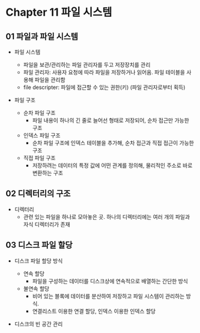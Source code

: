 # Chapter 11 파일 시스템

## 01 파일과 파일 시스템

* 파일 시스템
  - 파일을 보관/관리하는 파일 관리자를 두고 저장장치를 관리
  - 파일 관리자: 사용자 요청에 따라 파일을 저장하거나 읽어옴. 파일 테이블을 사용해 파일을 관리함
  - file descripter: 파일에 접근할 수 있는 권한(키) (파일 관리자로부터 획득)


* 파일 구조
  - 순차 파일 구조
    - 파일 내용이 하나의 긴 줄로 늘어선 형태로 저장되어, 순차 접근만 가능한 구조
  - 인덱스 파일 구조
    - 순차 파일 구조에 인덱스 테이블을 추가해, 순차 접근과 직접 접근이 가능한 구조
  - 직접 파일 구조
    - 저장하려는 데이터의 특정 값에 어떤 관계를 정의해, 물리적인 주소로 바로 변환하는 구조


## 02 디렉터리의 구조

* 디렉터리
  - 관련 있는 파일을 하나로 모아놓은 곳. 하나의 디렉터리에는 여러 개의 파일과 자식 디렉터리가 존재


## 03 디스크 파일 할당

* 디스크 파일 할당 방식
  - 연속 할당
    - 파일을 구성하는 데이터를 디스크상에 연속적으로 배열하는 간단한 방식
  - 불연속 할당
    - 비어 있는 블록에 데이터를 분산하여 저장하고 파일 시스템이 관리하는 방식.
    - 연결리스트 이용한 연결 할당, 인덱스 이용한 인덱스 할당

* 디스크의 빈 공간 관리


